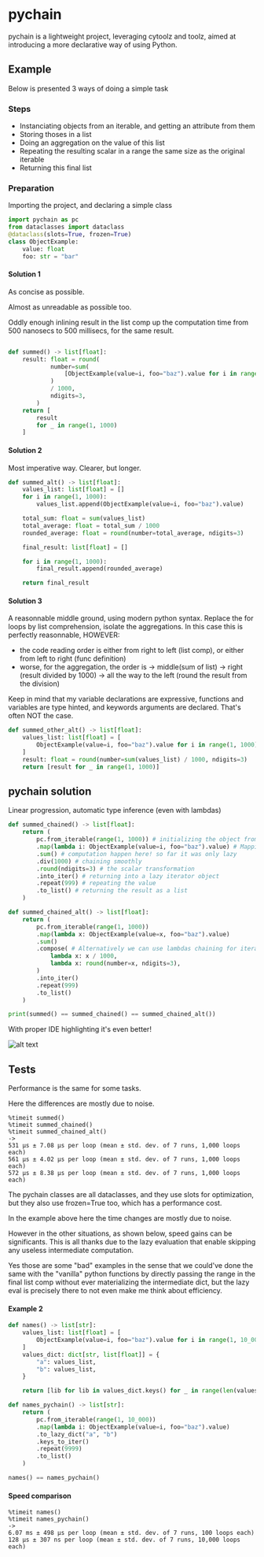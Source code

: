 # pychain

pychain is a lightweight project, leveraging cytoolz and toolz, aimed at introducing a more declarative way of using Python.

## Example

Below is presented 3 ways of doing a simple task

### Steps

- Instanciating objects from an iterable, and getting an attribute from them
- Storing thoses in a list
- Doing an aggregation on the value of this list
- Repeating the resulting scalar in a range the same size as the original iterable
- Returning this final list

### Preparation
Importing the project, and declaring a simple class

````python
import pychain as pc
from dataclasses import dataclass
@dataclass(slots=True, frozen=True)
class ObjectExample:
    value: float
    foo: str = "bar"
````

#### Solution 1

As concise as possible.

Almost as unreadable as possible too.

Oddly enough inlining result in the list comp up the computation time from 500 nanosecs to 500 millisecs, for the same result.

````python

def summed() -> list[float]:
    result: float = round(
            number=sum(
                [ObjectExample(value=i, foo="baz").value for i in range(1, 1000)]
            )
            / 1000,
            ndigits=3,
        )
    return [
        result
        for _ in range(1, 1000)
    ]

````

#### Solution 2

Most imperative way. 
Clearer, but longer.

````python
def summed_alt() -> list[float]:
    values_list: list[float] = []
    for i in range(1, 1000):
        values_list.append(ObjectExample(value=i, foo="baz").value)

    total_sum: float = sum(values_list)
    total_average: float = total_sum / 1000
    rounded_average: float = round(number=total_average, ndigits=3)

    final_result: list[float] = []

    for i in range(1, 1000):
        final_result.append(rounded_average)

    return final_result
````

#### Solution 3

A reasonnable middle ground, using modern python syntax.
Replace the for loops by list comprehension, isolate the aggregations.
In this case this is perfectly reasonnable, HOWEVER:
- the code reading order is either from right to left (list comp), or either from left to right (func definition)
- worse, for the aggregation, the order is -> middle(sum of list) -> right (result divided by 1000) -> all the way to the left (round the result from the division)

Keep in mind that my variable declarations are expressive, functions and variables are type hinted, and keywords arguments are declared.
That's often NOT the case.

````python
def summed_other_alt() -> list[float]:
    values_list: list[float] = [
        ObjectExample(value=i, foo="baz").value for i in range(1, 1000)
    ]
    result: float = round(number=sum(values_list) / 1000, ndigits=3)
    return [result for _ in range(1, 1000)]

````

## pychain solution

Linear progression, automatic type inference (even with lambdas)

````python
def summed_chained() -> list[float]:
    return (
        pc.from_iterable(range(1, 1000)) # initializing the object from an iterable
        .map(lambda i: ObjectExample(value=i, foo="baz").value) # Mapping the instanciation + attribute getting
        .sum() # computation happen here! so far it was only lazy
        .div(1000) # chaining smoothly
        .round(ndigits=3) # the scalar transformation
        .into_iter() # returning into a lazy iterator object
        .repeat(999) # repeating the value
        .to_list() # returning the result as a list
    )

def summed_chained_alt() -> list[float]:
    return (
        pc.from_iterable(range(1, 1000))
        .map(lambda x: ObjectExample(value=x, foo="baz").value)
        .sum()
        .compose( # Alternatively we can use lambdas chaining for iterators as well as scalars
            lambda x: x / 1000,
            lambda x: round(number=x, ndigits=3),
        )
        .into_iter()
        .repeat(999)
        .to_list()
    )

print(summed() == summed_chained() == summed_chained_alt())
````

With proper IDE highlighting it's even better!

![alt text](docs/summed_example2.png)

## Tests

Performance is the same for some tasks.

Here the differences are mostly due to noise.

````
%timeit summed()
%timeit summed_chained()
%timeit summed_chained_alt()
->
531 μs ± 7.08 μs per loop (mean ± std. dev. of 7 runs, 1,000 loops each)
561 μs ± 4.02 μs per loop (mean ± std. dev. of 7 runs, 1,000 loops each)
572 μs ± 8.38 μs per loop (mean ± std. dev. of 7 runs, 1,000 loops each)
````

The pychain classes are all dataclasses, and they use slots for optimization, but they also use frozen=True too, which has a performance cost.

In the example above here the time changes are mostly due to noise.

However in the other situations, as shown below, speed gains can be significants. This is all thanks due to the lazy evaluation that enable skipping any useless intermediate computation.

Yes those are some "bad" examples in the sense that we could've done the same with the "vanilla" python functions by directly passing the range in the final list comp without ever materializing the intermediate dict, but the lazy eval is precisely there to not even make me think about efficiency.

#### Example 2

````python
def names() -> list[str]:
    values_list: list[float] = [
        ObjectExample(value=i, foo="baz").value for i in range(1, 10_000)
    ]
    values_dict: dict[str, list[float]] = {
        "a": values_list,
        "b": values_list,
    }

    return [lib for lib in values_dict.keys() for _ in range(len(values_dict[lib]))]

def names_pychain() -> list[str]:
    return (
        pc.from_iterable(range(1, 10_000))
        .map(lambda i: ObjectExample(value=i, foo="baz").value)
        .to_lazy_dict("a", "b")
        .keys_to_iter()
        .repeat(9999)
        .to_list()
    )

names() == names_pychain()
````

#### Speed comparison
````
%timeit names()
%timeit names_pychain()
->
6.07 ms ± 498 μs per loop (mean ± std. dev. of 7 runs, 100 loops each)
128 μs ± 307 ns per loop (mean ± std. dev. of 7 runs, 10,000 loops each)
````
